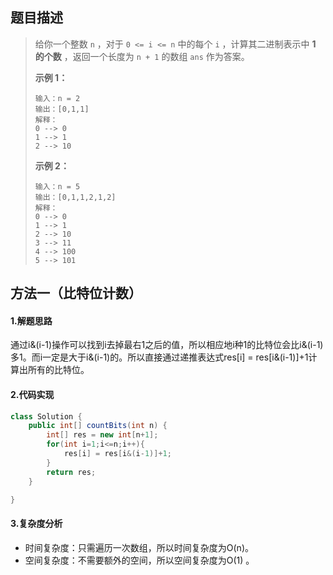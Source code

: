 ## 题目描述 
>  给你一个整数 `n` ，对于 `0 <= i <= n` 中的每个 `i` ，计算其二进制表示中 **1 的个数** ，返回一个长度为 `n + 1` 的数组 `ans` 作为答案。
>
>   
>
>  **示例 1：**
>
>  ```
>  输入：n = 2
>  输出：[0,1,1]
>  解释：
>  0 --> 0
>  1 --> 1
>  2 --> 10
>  ```
>
>  **示例 2：**
>
>  ```
>  输入：n = 5
>  输出：[0,1,1,2,1,2]
>  解释：
>  0 --> 0
>  1 --> 1
>  2 --> 10
>  3 --> 11
>  4 --> 100
>  5 --> 101
>  ```


## 方法一（比特位计数）
#### 1.解题思路
通过i&(i-1)操作可以找到i去掉最右1之后的值，所以相应地i种1的比特位会比i&(i-1)多1。而i一定是大于i&(i-1)的。所以直接通过递推表达式res[i] = res[i&(i-1)]+1计算出所有的比特位。

#### 2.代码实现
```java
class Solution {
    public int[] countBits(int n) {
        int[] res = new int[n+1];
        for(int i=1;i<=n;i++){
            res[i] = res[i&(i-1)]+1;
        }
        return res;
    }

}
```
#### 3.复杂度分析

- 时间复杂度：只需遍历一次数组，所以时间复杂度为O(n)。
- 空间复杂度：不需要额外的空间，所以空间复杂度为O(1) 。

